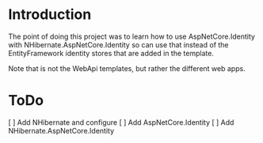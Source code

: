 # Introduction

The point of doing this project was to learn how to use AspNetCore.Identity with NHibernate.AspNetCore.Identity so can use that instead of the EntityFramework identity stores that are added in the template.

Note that is not the WebApi templates, but rather the different web apps.

# ToDo
[ ] Add NHibernate and configure
[ ] Add AspNetCore.Identity
[ ] Add NHibernate.AspNetCore.Identity
